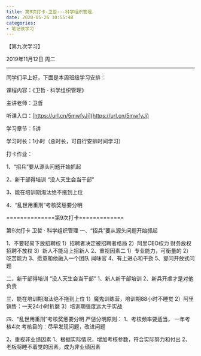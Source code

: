 ```yaml
---
title: 第9次打卡-卫哲-·-科学组织管理
date: 2020-05-26 10:55:48
categories:
- 笔记侠学习
---
```

【第九次学习】

2019年11月12日 周二   

----------------------------------

同学们早上好，下面是本周班级学习安排：

课程内容：《卫哲 · 科学组织管理》

主讲老师：卫哲

听课入口：[https://url.cn/5mwfyJi](https://url.cn/5mwfyJi)

学习章节：5讲

学习时长：1小时（总时长，可自行安排时间学习）

打卡作业：

1、“招兵”要从源头问题开始抓起

2、新干部得培训 “没人天生会当干部”

3、能在培训期淘汰绝不拖到上位

4、“乱世用重刑”考核奖惩要分明

==============第9次打卡=============

第9次打卡 卫哲 · 科学组织管理
一、“招兵”要从源头问题开始抓起

1、不要轻易下放招聘权
1）招聘者决定被招聘者格局
2）阿里CEO权力 财务放权 招聘不放权
3）新人不能马上招新人
2、重视因素二
1）专业能力，可衡量的
2）吃苦能力
3、愿意和他融入一个团队 闻味官
4、有上进心和干劲
5、提问开放式问题

二、新干部得培训 “没人天生会当干部”
1、新人新干部培训
2、新兵开虐才是对他负责

三、能在培训期淘汰绝不拖到上位
1）魔鬼训练营，培训期88小时不睡觉
2）阿里销售：一天24小时折磨
3）培训期强度远大于实战

四、“乱世用重刑”考核奖惩要分明
严惩分明原则：
1、考核频率要适当，
一年考核4次
考核目的：尽早发现问题，改进问题

2、重视非业绩因素
1、根据实际情况，增加考核参数，符合实际努力和付出
2、老板将睡不着觉的因素，成为非业绩因素
